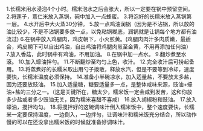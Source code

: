 1.长糯米用水浸泡4个小时。糯米泡水之后会胀大，所以一定要在锅中预留空间。
2.将莲子，薏仁米放入蒸锅，碗中加入一点蜂蜜。
3.将泡好的长糯米放入蒸锅第一层。
4.水开后中大火蒸30分钟。
5.放一点鸡油润锅（因为是不沾锅，所以放的油比较少，不是不沾锅要多放一点，以免粘锅糊底，润锅就是让锅每个地方都有油流过)
6.在锅中放入鸡腿肉，鸡皮朝下，小火煎黄。(鸡腿肉肉汁多肉质嫩，最适合，鸡皮朝下可以自出鸡油，自出鸡油将鸡腿肉煎至金黄，不用再添加任何油）
7.放入香菇，此时锅中有鸡油，不用加油。
8.在锅中加一点水。
9.翻炒煮至水滾。
10.加入蠔油拌勻。
11.不断翻炒至均匀上色，收汁。
12.完全收汁后可捞起备用。
13.将蒸煮好的长糯米取出用勺子拨散，释放水汽，但是不要等到冷却，速度要快，长糯米温度必须保持。
14.准备小半碗凉水，加入适量盐，不要放太多盐，因为还要放豉油。
15.加入适量糖，糖要适量多一点，是整体咸味来源，豉油+蠔油+盐的三分之一。（这是关键所在，糖太少，糯米饭一定会咸到发苦，这和你放多少盐或者多少豉油无关，因为糯米喜甜不喜咸）
16.放入胡椒粉和豉油。
17.放入蠔油，搅拌均匀。
18.将搅拌好的这碗调味汁倒入糯米饭中，整个速度要快，长糯米一定要保持温度，一边倒入，一边拌匀，让调味汁和糯米饭充分结合，所以动作慢的可以在还没拿出糯米饭的时候就准备好调味汁。
